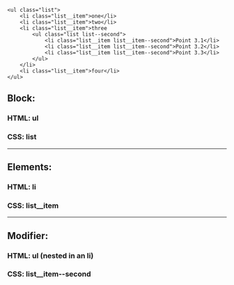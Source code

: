 ```
<ul class="list">
    <li class="list__item">one</li>
    <li class="list__item">two</li>
    <li class="list__item">three
        <ul class="list list--second">
            <li class="list__item list__item--second">Point 3.1</li>
            <li class="list__item list__item--second">Point 3.2</li>
            <li class="list__item list__item--second">Point 3.3</li>
        </ul>
    </li>
    <li class="list__item">four</li>
</ul>
```
  
## Block: 
### HTML: ul
### CSS: list
---
## Elements:
### HTML: li
### CSS: list__item
---
## Modifier: 
### HTML: ul (nested in an li)
### CSS: list__item--second



